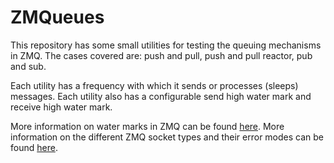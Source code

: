 # ZMQueues

This repository has some small utilities for testing the queuing mechanisms in
ZMQ. The cases covered are: push and pull, push and pull reactor, pub and sub.

Each utility has a frequency with which it sends or processes (sleeps)
messages. Each utility also has a configurable send high water mark and receive
high water mark.

More information on water marks in ZMQ can be found [here][1]. More information
on the different ZMQ socket types and their error modes can be found [here][2].

[1]: http://api.zeromq.org/4-2:zmq-getsockopt
[2]: http://api.zeromq.org/4-2:zmq-socket
